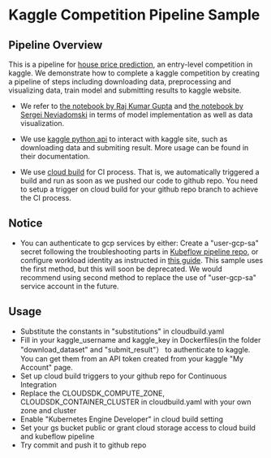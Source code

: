 # Kaggle Competition Pipeline Sample

## Pipeline Overview

This is a pipeline for [house price prediction](https://www.kaggle.com/c/house-prices-advanced-regression-techniques), an entry-level competition in kaggle. We demonstrate how to complete a kaggle competition by creating a pipeline of steps including downloading data, preprocessing and visualizing data, train model and submitting results to kaggle website. 

* We refer to [the notebook by Raj Kumar Gupta](https://www.kaggle.com/rajgupta5/house-price-prediction) and [the notebook by Sergei Neviadomski](https://www.kaggle.com/neviadomski/how-to-get-to-top-25-with-simple-model-sklearn) in terms of model implementation as well as data visualization. 

* We use [kaggle python api](https://github.com/Kaggle/kaggle-api) to interact with kaggle site, such as downloading data and submiting result. More usage can be found in their documentation.

* We use [cloud build](https://cloud.google.com/cloud-build/) for CI process. That is, we automatically triggered a build and run as soon as we pushed our code to github repo. You need to setup a trigger on cloud build for your github repo branch to achieve the CI process.

## Notice
* You can authenticate to gcp services by either: Create a "user-gcp-sa" secret following the troubleshooting parts in [Kubeflow pipeline repo](https://github.com/kubeflow/pipelines/tree/master/manifests/kustomize), or configure workload identity as instructed in [this guide](https://cloud.google.com/kubernetes-engine/docs/how-to/workload-identity). This sample uses the first method, but this will soon be deprecated. We would recommend using second method to replace the use of "user-gcp-sa" service account in the future.

## Usage

* Substitute the constants in "substitutions" in cloudbuild.yaml
* Fill in your kaggle_username and kaggle_key in Dockerfiles(in the folder "download_dataset" and "submit_result"） to authenticate to kaggle. You can get them from an API token created from your kaggle "My Account" page.
* Set up cloud build triggers to your github repo for Continuous Integration
* Replace the CLOUDSDK_COMPUTE_ZONE, CLOUDSDK_CONTAINER_CLUSTER in cloudbuild.yaml with your own zone and cluster
* Enable "Kubernetes Engine Developer" in cloud build setting
* Set your gs bucket public or grant cloud storage access to cloud build and kubeflow pipeline
* Try commit and push it to github repo